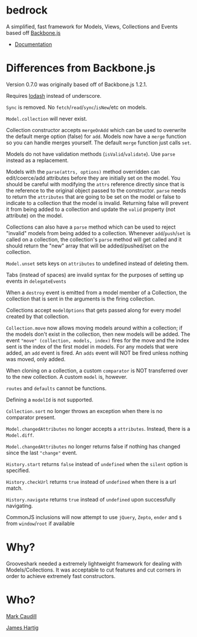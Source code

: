 bedrock
=======

A simplified, fast framework for Models, Views, Collections and Events based off [Backbone.js](https://github.com/jashkenas/backbone)

* [Documentation](doc/)

# Differences from Backbone.js

Version 0.7.0 was originally based off of Backbone.js 1.2.1.

Requires [lodash](https://github.com/lodash/lodash) instead of underscore.

`Sync` is removed. No `fetch`/`read`/`sync`/`isNew`/etc on models.

`Model.collection` will never exist.

Collection constructor accepts `mergeOnAdd` which can be used to overwrite the default merge option (false) for `add`. Models now have a
`merge` function so you can handle merges yourself. The default `merge` function just calls `set`.

Models do not have validation methods (`isValid`/`validate`). Use `parse` instead as a replacement.

Models with the `parse(attrs, options)` method overridden can edit/coerce/add attributes before they are initially set on the model. You should
be careful with modifying the `attrs` reference directly since that is the reference to the original object passed to the constructor. `parse`
needs to return the `attributes` that are going to be set on the model or false to indicate to a collection that the model is invalid. Returning
false will prevent it from being added to a collection and update the `valid` property (not attribute) on the model.

Collections can also have a `parse` method which can be used to reject "invalid" models from being added to a collection. Whenever
`add`/`push`/`set` is called on a collection, the collection's `parse` method will get called and it should return the "new" array that will be 
added/pushed/set on the collection.

`Model.unset` sets keys on `attributes` to undefined instead of deleting them.

Tabs (instead of spaces) are invalid syntax for the purposes of setting up events in `delegateEvents`

When a `destroy` event is emitted from a model member of a Collection, the collection that is sent in the arguments is the firing collection.

Collections accept `modelOptions` that gets passed along for every model created by that collection.

`Collection.move` now allows moving models around within a collection; if the models don't exist in the collection, then new models will be added.
The event `"move" (collection, models, index)` fires for the move and the index sent is the index of the first model in models. For any models
that were added, an `add` event is fired. An `adds` event will NOT be fired unless nothing was moved, only added.

When cloning on a collection, a custom `comparator` is NOT transferred over to the new collection. A custom `model` is, however.

`routes` and `defaults` cannot be functions.

Defining a `modelId` is not supported.

`Collection.sort` no longer throws an exception when there is no comparator present.

`Model.changedAttributes` no longer accepts a `attributes`. Instead, there is a `Model.diff`.

`Model.changedAttributes` no longer returns false if nothing has changed since the last `"change"` event.

`History.start` returns `false` instead of `undefined` when the `silent` option is specified.

`History.checkUrl` returns `true` instead of `undefined` when there is a url match.

`History.navigate` returns `true` instead of `undefined` upon successfully navigating.

CommonJS inclusions will now attempt to use `jQuery`, `Zepto`, `ender` and `$` from `window`/`root` if available

# Why?

Grooveshark needed a extremely lightweight framework for dealing with Models/Collections. It was acceptable to cut features and cut corners
in order to achieve extremely fast constructors.

# Who?

[Mark Caudill](https://github.com/mc0/)

[James Hartig](https://github.com/fastest963/)
